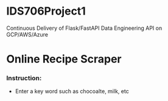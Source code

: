 # IDS706Project1
Continuous Delivery of Flask/FastAPI Data Engineering API on GCP/AWS/Azure

# Online Recipe Scraper
### Instruction:
* Enter a key word such as chocoalte, milk, etc
